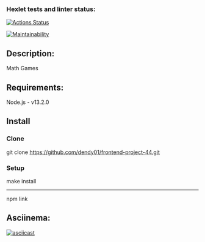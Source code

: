 ### Hexlet tests and linter status:
[![Actions Status](https://github.com/dendy01/frontend-project-44/workflows/hexlet-check/badge.svg)](https://github.com/dendy01/frontend-project-44/actions)

[![Maintainability](https://api.codeclimate.com/v1/badges/38d947893fe21d381632/maintainability)](https://codeclimate.com/github/dendy01/frontend-project-44/maintainability)

## Description:
Math Games

## Requirements:
Node.js - v13.2.0

## Install

### Clone
git clone https://github.com/dendy01/frontend-project-44.git

### Setup
make install
***
npm link

## Asciinema:
[![asciicast](https://asciinema.org/a/F4dSpGEaYLqTqQbjXl8eF4qYC.svg)](https://asciinema.org/a/F4dSpGEaYLqTqQbjXl8eF4qYC)